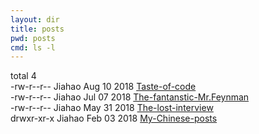 ```yaml
---
layout: dir
title: posts
pwd: posts
cmd: ls -l
---
```


total 4   
\-rw\-r\-\-r\-\-  Jiahao  Aug 10 2018   [Taste-of-code](taste-of-code)   
\-rw\-r\-\-r\-\-  Jiahao  Jul 07 2018   [The-fantanstic-Mr.Feynman](the-fantastic-feynman)   
\-rw\-r\-\-r\-\-  Jiahao  May 31 2018   [The-lost-interview](the-lost-interview)   
drwxr\-xr\-x  Jiahao  Feb 03 2018   [My-Chinese-posts](http://jujuba.me)   